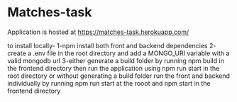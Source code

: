# Matches-task

Application is hosted at https://matches-task.herokuapp.com/

to install locally-
1-npm install both front and backend dependencies 
2- create a .env file in the root directory and add a MONGO_URI variable with a valid mongodb url
3-either generate a build folder by running npm build in the frontend directory then run the application using npm run start in the root directory
or without generating a build folder run the front and backend individually by running npm run start at the rooot and npm start in the frontend directory

